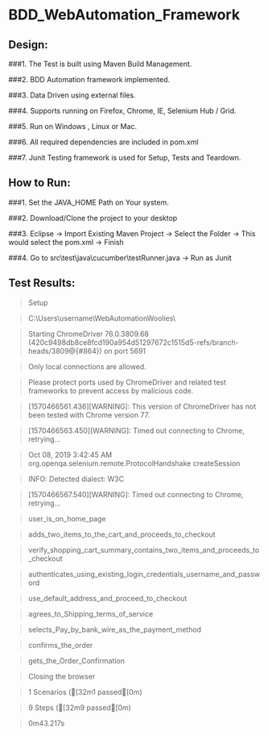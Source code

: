 # BDD_WebAutomation_Framework


## Design:

###1. The Test is built using Maven Build Management.

###2. BDD Automation framework implemented.

###3. Data Driven using external files.

###4. Supports running on Firefox, Chrome, IE, Selenium Hub / Grid.

###5. Run on Windows , Linux or Mac.

###6. All required dependencies are included in pom.xml

###7. Junit Testing framework is used for Setup, Tests and Teardown.



## How to Run:

###1. Set the JAVA_HOME Path on Your system.

###2. Download/Clone the project to your desktop

###3. Eclipse -> Import Existing Maven Project -> Select the Folder -> This would select the pom.xml -> Finish

###4. Go to src\test\java\cucumber\testRunner.java -> Run as Junit 


## Test Results:

>Setup

>C:\Users\username\WebAutomationWoolies\

>Starting ChromeDriver 76.0.3809.68 (420c9498db8ce8fcd190a954d51297672c1515d5-refs/branch-heads/3809@{#864}) on port 5691

>Only local connections are allowed.

>Please protect ports used by ChromeDriver and related test frameworks to prevent access by malicious code.

>[1570466561.436][WARNING]: This version of ChromeDriver has not been tested with Chrome version 77.

>[1570466563.450][WARNING]: Timed out connecting to Chrome, retrying...

>Oct 08, 2019 3:42:45 AM org.openqa.selenium.remote.ProtocolHandshake createSession

>INFO: Detected dialect: W3C

>[1570466567.540][WARNING]: Timed out connecting to Chrome, retrying...

>user_is_on_home_page

>adds_two_items_to_the_cart_and_proceeds_to_checkout

>verify_shopping_cart_summary_contains_two_items_and_proceeds_to_checkout

>authenticates_using_existing_login_credentials_username_and_password

>use_default_address_and_proceed_to_checkout

>agrees_to_Shipping_terms_of_service

>selects_Pay_by_bank_wire_as_the_payment_method

>confirms_the_order

>gets_the_Order_Confirmation

>Closing the browser

>1 Scenarios ([32m1 passed[0m)

>9 Steps ([32m9 passed[0m)

>0m43.217s
